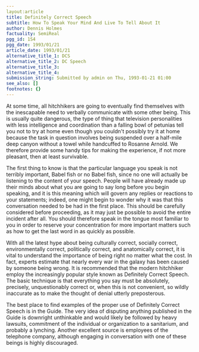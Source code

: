 ```yaml
---
layout:article
title: Definitely Correct Speech
subtitle: How To Speak Your Mind And Live To Tell About It
author: Dennis Holmes
factuality: SemiReal
pgg_id: 1S4
pgg_date: 1993/01/21
article_date: 1993/01/21
alternative_title_1: DCS
alternative_title_2: DC Speech
alternative_title_3: 
alternative_title_4: 
submission_string: Submitted by admin on Thu, 1993-01-21 01:00
see_also: []
footnotes: {}
---
```

<div>
<p>At some time, all hitchhikers are going to eventually find themselves with the inescapable need to verbally communicate with some other being. This is usually quite dangerous, the type of thing that television personalities with less intelligence and coordination than a falling bowl of petunias tell you not to try at home even though you couldn't possibly try it at home because the task in question involves being suspended over a half-mile deep canyon without a towel while handcuffed to Rosanne Arnold. We therefore provide some handy tips for making the experience, if not more pleasant, then at least survivable.</p>
<p>The first thing to know is that the particular language you speak is not terribly important, Babel fish or no Babel fish, since no one will actually be listening to the content of your speech. People will have already made up their minds about what you are going to say long before you begin speaking, and it is this meaning which will govern any replies or reactions to your statements; indeed, one might begin to wonder why it was that this conversation needed to be had in the first place. This should be carefully considered before proceeding, as it may just be possible to avoid the entire incident after all. You should therefore speak in the tongue most familiar to you in order to reserve your concentration for more important matters such as how to get the last word in as quickly as possible.</p>
<p>With all the latest hype about being culturally correct, socially correct, environmentally correct, politically correct, and anatomically correct, it is vital to understand the importance of being right no matter what the cost. In fact, experts estimate that nearly every war in the galaxy has been caused by someone being wrong. It is recommended that the modern hitchhiker employ the increasingly popular style known as Definitely Correct Speech. The basic technique is that everything you say must be absolutely, precisely, unquestionably correct or, when this is not convenient, so wildly inaccurate as to make the thought of denial utterly preposterous.</p>
<p>The best place to find examples of the proper use of Definitely Correct Speech is in the Guide. The very idea of disputing anything published in the Guide is downright unthinkable and would likely be followed by heavy lawsuits, commitment of the individual or organization to a sanitarium, and probably a lynching. Another excellent source is employees of the telephone company, although engaging in conversation with one of these beings is highly discouraged. <!--Amazon_CLS_IM_END--></p>
</div>

